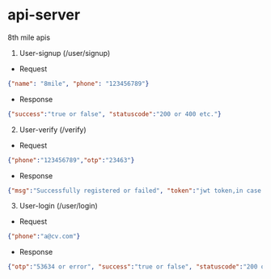 # api-server
8th mile apis


1. User-signup (/user/signup)
  * Request
 ```json
 {"name": "8mile", "phone": "123456789"}
 ```
  * Response
  ```json
  {"success":"true or false", "statuscode":"200 or 400 etc."}
  ```
  
2. User-verify (/verify)
  * Request
  ```json
  {"phone":"123456789","otp":"23463"}
  ```
  * Response
  ```json
  {"msg":"Successfully registered or failed", "token":"jwt token,in case of signup this should be null", "success":"true or false",     "statuscode":"200 or 400 or etc."}
  ```
 
3. User-login (/user/login)
 * Request
  ```json
  {"phone":"a@cv.com"}
  ```
 * Response
 ```json
 {"otp":"53634 or error", "success":"true or false", "statuscode":"200 or 400 etc."}
 ```

